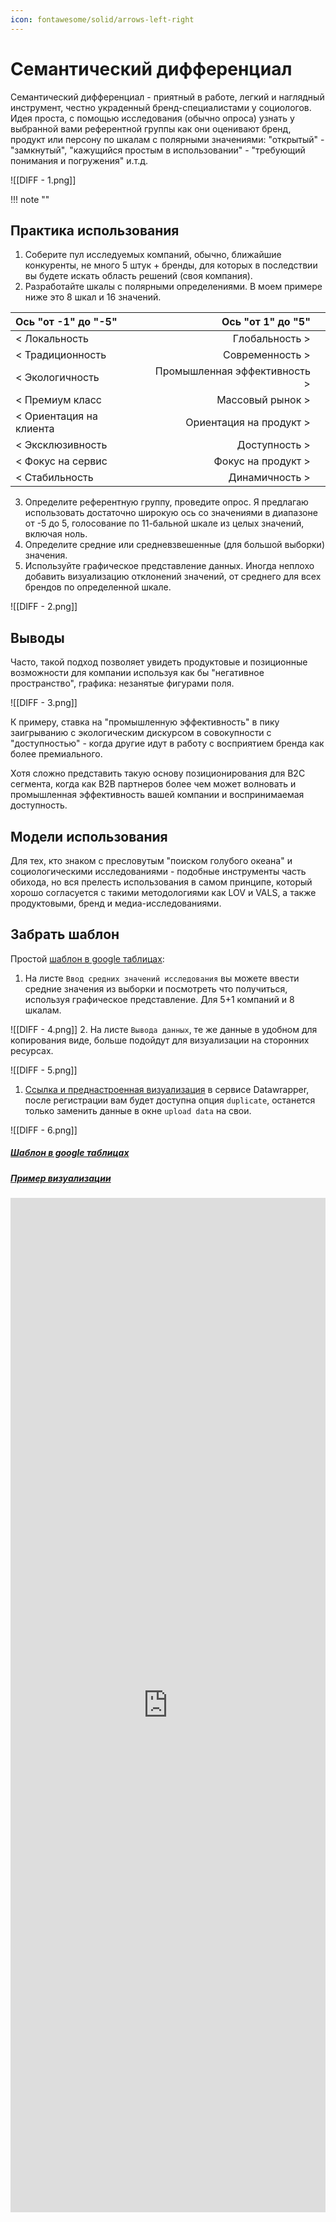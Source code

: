```yaml
---
icon: fontawesome/solid/arrows-left-right
---
```

# Семантический дифференциал

Семантический дифференциал - приятный в работе, легкий и наглядный инструмент, честно украденный бренд-специалистами у социологов. Идея проста, с помощью исследования (обычно опроса) узнать у выбранной вами референтной группы как они оценивают бренд, продукт или персону по шкалам с полярными значениями: "открытый" - "замкнутый", "кажущийся простым в использовании" - "требующий понимания и погружения" и.т.д.  


![[DIFF - 1.png]]

!!! note ""

## Практика использования

1. Соберите пул исследуемых компаний, обычно, ближайшие конкуренты, не много 5 штук + бренды, для которых в последствии вы будете искать область решений (своя компания).
2. Разработайте шкалы с полярными определениями. В моем примере ниже это 8 шкал и 16 значений.   

| Ось "от -1" до "-5"     |            Ось "от 1" до "5" |     |
| :---------------------- | ---------------------------: | --- |
| < Локальность           |               Глобальность > |     |
| < Традиционность        |              Современность > |     |
| < Экологичность         | Промышленная эффективность > |     |
| < Премиум класс         |             Массовый рынок > |     |
| < Ориентация на клиента |      Ориентация на продукт > |     |
| < Эксклюзивность        |                Доступность > |     |
| < Фокус на сервис       |           Фокус на продукт > |     |
| < Стабильность          |               Динамичность > |     |


3. Определите референтную группу, проведите опрос. Я предлагаю использовать достаточно широкую ось со значениями в диапазоне от -5 до 5, голосование по 11-бальной шкале из целых значений, включая ноль. 
4. Определите средние или средневзвешенные (для большой выборки) значения. 
5. Используйте графическое представление данных. Иногда неплохо добавить визуализацию отклонений значений, от среднего для всех брендов по определенной шкале. 

![[DIFF - 2.png]]

## Выводы

Часто, такой подход позволяет увидеть продуктовые и позиционные возможности для компании используя как бы "негативное пространство", графика: незанятые фигурами поля. 

![[DIFF - 3.png]]

К примеру, ставка на "промышленную эффективность" в пику заигрыванию с экологическим дискурсом в совокупности с "доступностью" - когда другие идут в работу с восприятием бренда как более премиального. 

Хотя сложно представить такую основу позиционирования для B2C сегмента, когда как B2B партнеров более чем может волновать и промышленная эффективность вашей компании и воспринимаемая доступность. 

## Модели использования

Для тех, кто знаком с пресловутым "поиском голубого океана" и социологическими исследованиями - подобные инструменты часть обихода, но вся прелесть использования в самом принципе, который хорошо согласуется с такими методологиями как LOV и VALS, а также продуктовыми, бренд и медиа-исследованиями. 

## Забрать шаблон

Простой [шаблон в google таблицах](https://docs.google.com/spreadsheets/d/1-CnRAqOAXeUqFNfuFe2veaxJ8LmUFXp72IXR5aZKxKg/edit?usp=sharing): 

1. На листе `Ввод средних значений исследования` вы можете ввести средние значения из выборки и посмотреть что получиться, используя графическое представление. Для 5+1 компаний и 8 шкалам.

![[DIFF - 4.png]]
2. На листе `Вывода данных`, те же данные в удобном для копирования виде, больше подойдут для визуализации на сторонних ресурсах. 

![[DIFF - 5.png]]

1. [Ссылка и преднастроенная визуализация](https://www.datawrapper.de/_/v3WYC/) в сервисе Datawrapper, после регистрации вам будет доступна опция `duplicate`, останется только заменить данные в окне `upload data` на свои. 

![[DIFF - 6.png]]

##### [Шаблон в google таблицах](https://docs.google.com/spreadsheets/d/1-CnRAqOAXeUqFNfuFe2veaxJ8LmUFXp72IXR5aZKxKg/edit?usp=sharing)

#####  [Пример визуализации](https://www.datawrapper.de/_/v3WYC/)



<iframe title="Сематический дифференциал" aria-label="Range Plot" id="datawrapper-chart-v3WYC" src="https://datawrapper.dwcdn.net/v3WYC/5/" scrolling="no" frameborder="0" style="width: 0; min-width: 100% !important; border: none;" height="1623" data-external="1"></iframe><script type="text/javascript">!function(){"use strict";window.addEventListener("message",(function(a){if(void 0!==a.data["datawrapper-height"]){var e=document.querySelectorAll("iframe");for(var t in a.data["datawrapper-height"])for(var r=0;r<e.length;r++)if(e[r].contentWindow===a.source){var i=a.data["datawrapper-height"][t]+"px";e[r].style.height=i}}}))}();
</script>

